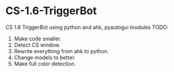 # CS-1.6-TriggerBot
CS 1.6 TriggerBot using python and ahk, pyautogui modules
TODO:

1. Make code smaller.
2. Detect CS window.
3. Rewrite everything from ahk to python.
4. Change models to better.
5. Make full color detection.
